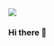 <img src="https://capsule-render.vercel.app/api?type=waving&color==0:A6E3E9,100:71C9CE&text=Jinwoo%20Lim&animation=twinkling&hfontColor=393E46&fontAlign=50&height=200&fontSize=50" />

### Hi there 👋

<!--
**j1nnnn/j1nnnn** is a ✨ _special_ ✨ repository because its `README.md` (this file) appears on your GitHub profile.

Here are some ideas to get you started:

- 🔭 I’m currently working on ...
- 🌱 I’m currently learning ...
- 👯 I’m looking to collaborate on ...
- 🤔 I’m looking for help with ...
- 💬 Ask me about ...
- 📫 How to reach me: ...
- 😄 Pronouns: ...
- ⚡ Fun fact: ...
-->
